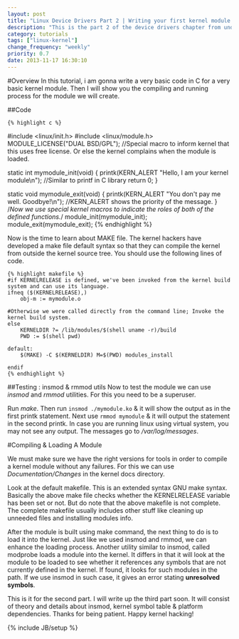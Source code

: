 ```yaml
---
layout: post
title: "Linux Device Drivers Part 2 | Writing your first kernel module!"
description: "This is the part 2 of the device drivers chapter from understanding linux kernel series. In this we will compile and run our first module."
category: tutorials
tags: ["linux-kernel"]
change_frequency: "weekly"
priority: 0.7
date: 2013-11-17 16:30:10
---
```

#Overview
In this tutorial, i am gonna write a very basic code in C for a very basic kernel module. Then I will show you the compiling and running process for the module we will create.



##Code

    {% highlight c %}

#include <linux/init.h>
#include <linux/module.h>
MODULE_LICENSE("DUAL BSD/GPL"); //Special macro to inform kernel that this uses free license. Or else the kernel complains when the module is loaded.

static int mymodule_init(void)
{
    printk(KERN_ALERT "Hello, I am your kernel module\n"); //Similar to printf in C library
    return 0;
}

static void mymodule_exit(void)
{
    printk(KERN_ALERT "You don't pay me well. Goodbye!\n"); //KERN_ALERT shows the priority of the message.
}
/*Now we use special kernel macros to indicate the roles of both of the defined functions.*/
module_init(mymodule_init); 
module_exit(mymodule_exit);
    {% endhighlight %}

Now is the time to learn about MAKE file. The kernel hackers have developed a make file default syntax so that they can compile the kernel from outside the kernel source tree. You should use the following lines of code.

    {% highlight makefile %}
    #if KERNELRELEASE is defined, we've been invoked from the kernel build system and can use its language.
    ifneq ($(KERNELRELEASE),)
        obj-m := mymodule.o
        
    #Otherwise we were called directly from the command line; Invoke the kernel build system.
    else
        KERNELDIR ?= /lib/modules/$(shell uname -r)/build
        PWD := $(shell pwd)
        
    default:
        $(MAKE) -C $(KERNELDIR) M=$(PWD) modules_install
        
    endif
    {% endhighlight %}

##Testing : insmod & rmmod utils
Now to test the module we can use *insmod* and *rmmod* utilities. For this you need to be a superuser. 

Run *make*. 
Then run `insmod ./mymodule.ko` & it will show the output as in the first printk statement. Next use `rmmod mymodule` & it will output the statement in the second printk. In case you are running linux using virtual system, you may not see any output. The messages go to */var/log/messages*.

#Compiling & Loading A Module

We must make sure we have the right versions for tools in order to compile a kernel module without any failures. For this we can use *Documentation/Changes* in the kernel docs directory. 

Look at the default makefile. This is an extended syntax GNU make syntax. Basically the above make file checks whether the KERNELRELEASE variable has been set or not. But do note that the above makefile is not complete. The complete makefile usually includes other stuff like cleaning up unneeded files and installing modules info.

After the module is built using make command, the next thing to do is to load it into the kernel. Just like we used insmod and rmmod, we can enhance the loading process. Another utility similar to insmod, called modprobe loads a module into the kernel. It differs in that it will look at the module to be loaded to see whether it references any symbols that are not currently defined in the kernel. If found, it looks for such modules in the path. If we use insmod in such case, it gives an error stating **unresolved symbols**. 

This is it for the second part. I will write up the third part soon. It will consist of theory and details about insmod, kernel symbol table & platform dependencies. Thanks for being patient. Happy kernel hacking!


{% include JB/setup %}
